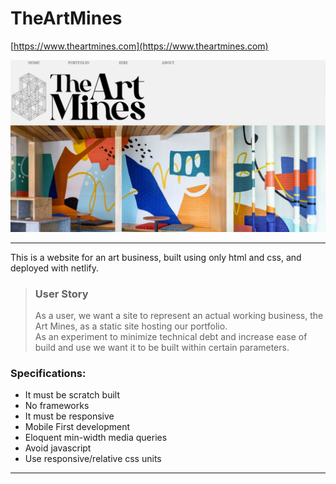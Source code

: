 # TheArtMines

[https://www.theartmines.com](https://www.theartmines.com)

![screenshot of website](artminesheader.JPG)


---

This is a website for an art business, built using only html and css, and deployed with netlify.

> ### User Story
> 
> As a user, we want a site to represent an actual working business, the Art Mines, as a static site hosting our portfolio.  
> As an experiment to minimize technical debt and increase ease of build and use we want it to be built within certain parameters.


### Specifications:

- It must be scratch built
- No frameworks
- It must be responsive
- Mobile First development 
- Eloquent min-width media queries
- Avoid javascript
- Use responsive/relative css units

--- 

